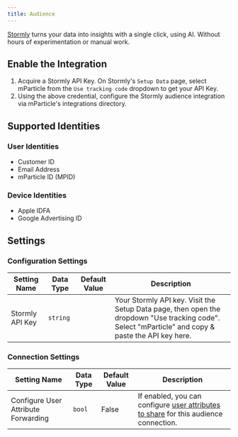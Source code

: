 ```yaml
---
title: Audience
---
```


[Stormly](https://www.stormly.com?utm_source=mparticle) turns your data into insights with a single click, using AI. Without hours of experimentation or manual work.

## Enable the Integration

1. Acquire a Stormly API Key. On Stormly's `Setup Data` page, select mParticle from the `Use tracking code` dropdown to get your API Key. 
2. Using the above credential, configure the Stormly audience integration via mParticle's integrations directory. 

## Supported Identities

### User Identities

* Customer ID
* Email Address
* mParticle ID (MPID)

### Device Identities

* Apple IDFA
* Google Advertising ID

## Settings

### Configuration Settings

Setting Name | Data Type | Default Value | Description
|---|---|---|---
| Stormly API Key | `string` | <unset> | Your Stormly API key. Visit the Setup Data page, then open the dropdown "Use tracking code". Select "mParticle" and copy & paste the API key here.

### Connection Settings

Setting Name | Data Type | Default Value | Description
|---|---|---|---
Configure User Attribute Forwarding | `bool` | False| If enabled, you can configure [user attributes to share](/guides/platform-guide/audiences/#user-attribute-sharing) for this audience connection.
